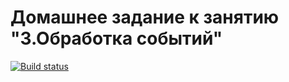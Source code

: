 # Домашнее задание к занятию "3.Обработка событий"

[![Build status](https://ci.appveyor.com/api/projects/status/252m752e7dps3u01?svg=true)](https://ci.appveyor.com/project/xmennx/events)